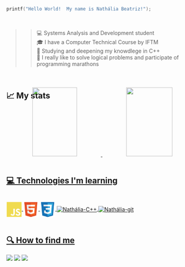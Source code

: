 ```cpp
printf("Hello World!  My name is Nathália Beatriz!");
```
<br>

<div>
  
  >> 💻 Systems Analysis and Development student <br>
  >> 🎓 I have a Computer Technical Course by IFTM <br>
  >> 📘 Studying and deepening my knowdlege in C++ <br>
  >> 🎈 I really like to solve logical problems and participate of programming marathons <br>
</div>

<br>

## 📈 My stats

<div align="center" style="margin-top: -60px">
  <a href="https://github.com/nathaliabeatriz">
  <img height="180em" width="48%" src="https://github-readme-stats.vercel.app/api?username=nathaliabeatriz&show_icons=true&theme=tokyonight&include_all_commits=true&count_private=true"/>
 <img height="180em" width="49%" src="https://github-readme-stats.vercel.app/api/top-langs/?username=nathaliabeatriz&layout=compact&langs_count=7&theme=tokyonight"/>
 </div>
  
<br>
  
## 💻 Technologies I'm learning

<div style="display: inline_block"><br>
  <img align="center" alt="Nathália-Js" width="40px" src="https://raw.githubusercontent.com/devicons/devicon/master/icons/javascript/javascript-plain.svg">
  <img align="center" alt="Nathália-HTML" width="40px" src="https://raw.githubusercontent.com/devicons/devicon/master/icons/html5/html5-original.svg">
  <img align="center" alt="Nathália-CSS" width="40px" src="https://raw.githubusercontent.com/devicons/devicon/master/icons/css3/css3-original.svg">
  <img align="center" alt="Nathália-C++" width="40px" src="https://cdn.jsdelivr.net/gh/devicons/devicon/icons/cplusplus/cplusplus-original.svg">
  <img align="center" alt="Nathália-git" width="30px" src="https://cdn.jsdelivr.net/gh/devicons/devicon/icons/git/git-plain-wordmark.svg">
</div>
  
<br>
  
## 🔍 How to find me
  
 <div> 
  <a href="https://www.linkedin.com/in/nathalia-beatriz/" target="_blank"><img src="https://img.shields.io/badge/-LinkedIn-%230077B5?style=for-the-badge&logo=linkedin&logoColor=white" target="_blank"></a> 
  <a href = "mailto:nathaliabeatriz3101@gmail.com"><img src="https://img.shields.io/badge/-Gmail-%23333?style=for-the-badge&logo=gmail&logoColor=white" target="_blank"></a>
  <a href="https://instagram.com/nathalialeonell" target="_blank"><img src="https://img.shields.io/badge/-Instagram-%23E4405F?style=for-the-badge&logo=instagram&logoColor=white" target="_blank"></a>
</div>

